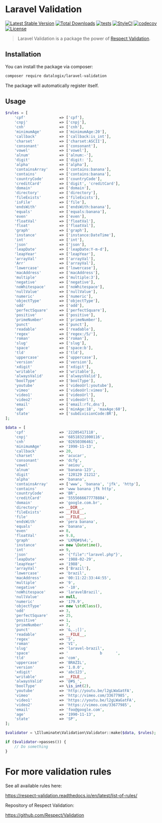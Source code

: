 # Laravel Validation

[![Latest Stable Version](https://poser.pugx.org/datalogix/laravel-validation/version)](https://packagist.org/packages/datalogix/laravel-validation)
[![Total Downloads](https://poser.pugx.org/datalogix/laravel-validation/downloads)](https://packagist.org/packages/datalogix/laravel-validation)
[![tests](https://github.com/datalogix/laravel-validation/workflows/tests/badge.svg)](https://github.com/datalogix/laravel-validation/actions)
[![StyleCI](https://github.styleci.io/repos/418647775/shield?style=flat)](https://github.styleci.io/repos/418647775)
[![codecov](https://codecov.io/gh/datalogix/laravel-validation/branch/main/graph/badge.svg)](https://codecov.io/gh/datalogix/laravel-validation)
[![License](https://poser.pugx.org/datalogix/laravel-validation/license)](https://packagist.org/packages/datalogix/laravel-validation)

> Laravel Validation is a package the power of [Respect Validation](https://respect-validation.readthedocs.io).

## Installation

You can install the package via composer:

```bash
composer require datalogix/laravel-validation
```

The package will automatically register itself.

## Usage

```php
$rules = [
    'cpf'               => ['cpf'],
    'cnpj'              => ['cnpj'],
    'cnh'               => ['cnh'],
    'minimumAge'        => ['minimumAge:20'],
    'callback'          => ['callback:is_int'],
    'charset'           => ['charset:ASCII'],
    'consonant'         => ['consonant'],
    'vowel'             => ['vowel'],
    'alnum'             => ['alnum:-'],
    'digit'             => ['digit: '],
    'alpha'             => ['alpha'],
    'containsArray'     => ['contains:banana'],
    'contains'          => ['contains:banana'],
    'countryCode'       => ['countryCode'],
    'creditCard'        => ['digit', 'creditCard'],
    'domain'            => ['domain'],
    'directory'         => ['directory'],
    'fileExists'        => ['fileExists'],
    'isFile'            => ['file'],
    'endsWith'          => ['endsWith:banana'],
    'equals'            => ['equals:banana'],
    'even'              => ['even'],
    'floatVal'          => ['floatVal'],
    'float'             => ['floatVal'],
    'graph'             => ['graph'],
    'instance'          => ['instance:DateTime'],
    'int'               => ['int'],
    'json'              => ['json'],
    'leapDate'          => ['leapDate:Y-m-d'],
    'leapYear'          => ['leapYear'],
    'arrayVal'          => ['arrayVal'],
    'Arr'               => ['arrayVal'],
    'lowercase'         => ['lowercase'],
    'macAddress'        => ['macAddress'],
    'multiple'          => ['multiple:3'],
    'negative'          => ['negative'],
    'noWhitespace'      => ['noWhitespace'],
    'nullValue'         => ['nullValue'],
    'numeric'           => ['numeric'],
    'objectType'        => ['objectType'],
    'odd'               => ['odd'],
    'perfectSquare'     => ['perfectSquare'],
    'positive'          => ['positive'],
    'primeNumber'       => ['primeNumber'],
    'punct'             => ['punct'],
    'readable'          => ['readable'],
    'regex'             => ['regex:/5/'],
    'roman'             => ['roman'],
    'slug'              => ['slug'],
    'space'             => ['space:b'],
    'tld'               => ['tld'],
    'uppercase'         => ['uppercase'],
    'version'           => ['version'],
    'xdigit'            => ['xdigit'],
    'writable'          => ['writable'],
    'alwaysValid'       => ['alwaysValid'],
    'boolType'          => ['boolType'],
    'youtube'           => ['videoUrl:youtube'],
    'vimeo'             => ['videoUrl:vimeo'],
    'video1'            => ['videoUrl'],
    'video2'            => ['videoUrl'],
    'email'             => ['email:rfc,dns'],
    'age'               => ['minAge:18', 'maxAge:60'],
    'state'             => ['subdivisionCode:BR'],
];

$data = [
    'cpf'               => '22205417118',
    'cnpj'              => '68518321000116',
    'cnh'               => '02650306461',
    'minimumAge'        => '1990-11-13',
    'callback'          => 20,
    'charset'           => 'acucar',
    'consonant'         => 'dcfg',
    'vowel'             => 'aeiou',
    'alnum'             => 'banana-123',
    'digit'             => '120129 21212',
    'alpha'             => 'banana',
    'containsArray'     => ['www', 'banana', 'jfk', 'http'],
    'contains'          => 'www banana jfk http',
    'countryCode'       => 'BR',
    'creditCard'        => '5555666677778884',
    'domain'            => 'google.com.br',
    'directory'         => __DIR__,
    'fileExists'        => __FILE__,
    'file'              => __FILE__,
    'endsWith'          => 'pera banana',
    'equals'            => 'banana',
    'even'              => 8,
    'floatVal'          => 9.8,
    'graph'             => 'LKM@#$%4;',
    'instance'          => new \Datetime(),
    'int'               => 9,
    'json'              => '{"file":"laravel.php"}',
    'leapDate'          => '1988-02-29',
    'leapYear'          => '1988',
    'arrayVal'          => ['Brazil'],
    'lowercase'         => 'brazil',
    'macAddress'        => '00:11:22:33:44:55',
    'multiple'          => '9',
    'negative'          => '-10',
    'noWhitespace'      => 'laravelBrazil',
    'nullValue'         => null,
    'numeric'           => '179.9',
    'objectType'        => new \stdClass(),
    'odd'               => 3,
    'perfectSquare'     => 25,
    'positive'          => 1,
    'primeNumber'       => 7,
    'punct'             => '&,.;[]',
    'readable'          => __FILE__,
    'regex'             => '5',
    'roman'             => 'VI',
    'slug'              => 'laravel-brazil',
    'space'             => '              b      ',
    'tld'               => 'com',
    'uppercase'         => 'BRAZIL',
    'version'           => '1.0.0',
    'xdigit'            => 'abc123',
    'writable'          => __FILE__,
    'alwaysValid'       => '@#$_',
    'boolType'          => \is_int(2),
    'youtube'           => 'http://youtu.be/l2gLWaGatFA',
    'vimeo'             => 'http://vimeo.com/33677985',
    'video1'            => 'https://youtu.be/l2gLWaGatFA',
    'video2'            => 'https://vimeo.com/33677985',
    'email'             => 'foo@google.com',
    'age'               => '1990-11-13',
    'state'             => 'SP',
];

$validator = \Illuminate\Validation\Validator::make($data, $rules);

if ($validator->passes()) {
    // Do something
}
```

# For more validation rules

See all available rules here:

https://respect-validation.readthedocs.io/en/latest/list-of-rules/

Repository of Respect Validation:

https://github.com/Respect/Validation
